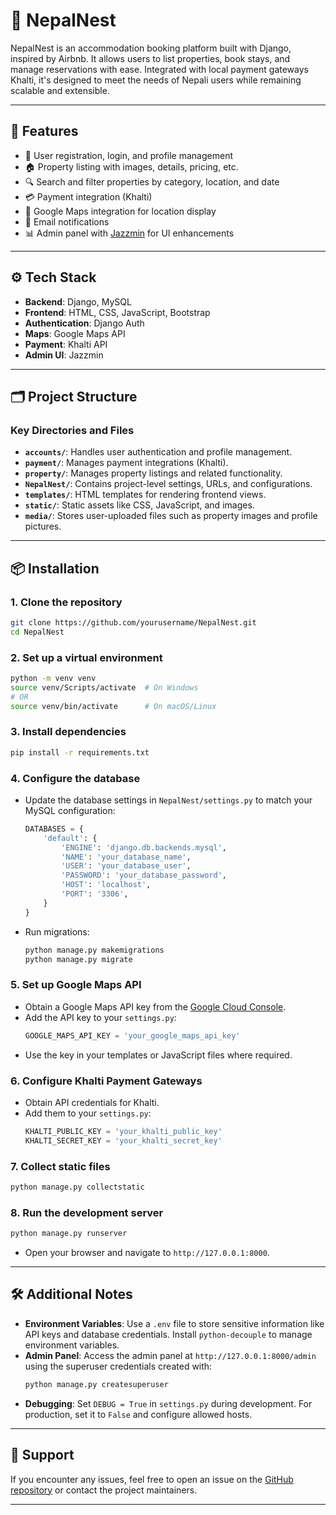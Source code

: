 # 🏡 NepalNest

NepalNest is an accommodation booking platform built with Django, inspired by Airbnb. It allows users to list properties, book stays, and manage reservations with ease. Integrated with local payment gateways Khalti, it's designed to meet the needs of Nepali users while remaining scalable and extensible.

---

## 🚀 Features

- 🔐 User registration, login, and profile management
- 🏠 Property listing with images, details, pricing, etc.
- 🔍 Search and filter properties by category, location, and date
- 💳 Payment integration (Khalti)
- 📍 Google Maps integration for location display
- 📧 Email notifications
- 📊 Admin panel with [Jazzmin](https://github.com/farridav/django-jazzmin) for UI enhancements

---

## ⚙️ Tech Stack

- **Backend**: Django, MySQL
- **Frontend**: HTML, CSS, JavaScript, Bootstrap
- **Authentication**: Django Auth
- **Maps**: Google Maps API
- **Payment**: Khalti API
- **Admin UI**: Jazzmin

---

## 🗂️ Project Structure

### Key Directories and Files

- **`accounts/`**: Handles user authentication and profile management.
- **`payment/`**: Manages payment integrations (Khalti).
- **`property/`**: Manages property listings and related functionality.
- **`NepalNest/`**: Contains project-level settings, URLs, and configurations.
- **`templates/`**: HTML templates for rendering frontend views.
- **`static/`**: Static assets like CSS, JavaScript, and images.
- **`media/`**: Stores user-uploaded files such as property images and profile pictures.

---

## 📦 Installation

### 1. Clone the repository
```bash
git clone https://github.com/yourusername/NepalNest.git
cd NepalNest
```

### 2. Set up a virtual environment
```bash
python -m venv venv
source venv/Scripts/activate  # On Windows
# OR
source venv/bin/activate      # On macOS/Linux
```

### 3. Install dependencies
```bash
pip install -r requirements.txt
```

### 4. Configure the database
- Update the database settings in `NepalNest/settings.py` to match your MySQL configuration:
  ```python
  DATABASES = {
      'default': {
          'ENGINE': 'django.db.backends.mysql',
          'NAME': 'your_database_name',
          'USER': 'your_database_user',
          'PASSWORD': 'your_database_password',
          'HOST': 'localhost',
          'PORT': '3306',
      }
  }
  ```
- Run migrations:
  ```bash
  python manage.py makemigrations
  python manage.py migrate
  ```

### 5. Set up Google Maps API
- Obtain a Google Maps API key from the [Google Cloud Console](https://console.cloud.google.com/).
- Add the API key to your `settings.py`:
  ```python
  GOOGLE_MAPS_API_KEY = 'your_google_maps_api_key'
  ```
- Use the key in your templates or JavaScript files where required.

### 6. Configure Khalti Payment Gateways
- Obtain API credentials for Khalti.
- Add them to your `settings.py`:
  ```python
  KHALTI_PUBLIC_KEY = 'your_khalti_public_key'
  KHALTI_SECRET_KEY = 'your_khalti_secret_key'
  ```

### 7. Collect static files
```bash
python manage.py collectstatic
```

### 8. Run the development server
```bash
python manage.py runserver
```
- Open your browser and navigate to `http://127.0.0.1:8000`.

---

## 🛠️ Additional Notes

- **Environment Variables**: Use a `.env` file to store sensitive information like API keys and database credentials. Install `python-decouple` to manage environment variables.
- **Admin Panel**: Access the admin panel at `http://127.0.0.1:8000/admin` using the superuser credentials created with:
  ```bash
  python manage.py createsuperuser
  ```
- **Debugging**: Set `DEBUG = True` in `settings.py` during development. For production, set it to `False` and configure allowed hosts.

---

## 📧 Support
If you encounter any issues, feel free to open an issue on the [GitHub repository](https://github.com/yourusername/NepalNest) or contact the project maintainers.

---